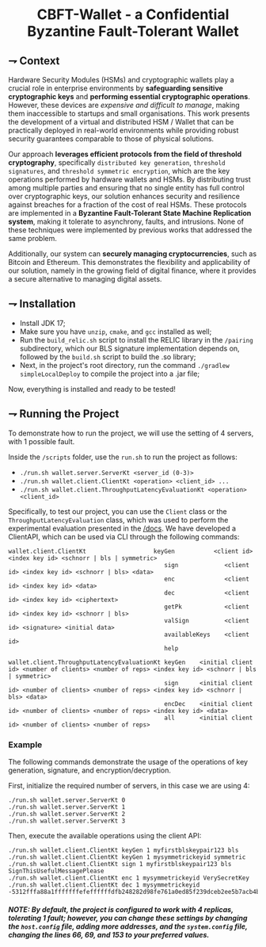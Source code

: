 <div align="center">

# CBFT-Wallet - a Confidential Byzantine Fault-Tolerant Wallet

</div>

## ⇁ Context
Hardware Security Modules (HSMs) and cryptographic wallets play a crucial role in enterprise environments by **safeguarding sensitive cryptographic keys** and **performing essential cryptographic operations**. However, these devices are _expensive and difficult to manage_, making them inaccessible to startups and small organisations. This work presents the development of a virtual and distributed HSM / Wallet that can be practically deployed in real-world environments while providing robust security guarantees comparable to those of physical solutions.

Our approach **leverages efficient protocols from the field of threshold cryptography**, specifically `distributed key generation`, `threshold signatures`, and `threshold symmetric encryption`, which are the key operations performed by hardware wallets and HSMs. By distributing trust among multiple parties and ensuring that no single entity has full control over cryptographic keys, our solution enhances security and resilience against breaches for a fraction of the cost of real HSMs. These protocols are implemented in a **Byzantine Fault-Tolerant State Machine Replication system**, making it tolerate to asynchrony, faults, and intrusions. None of these techniques were implemented by previous works that addressed the same problem.

Additionally, our system can **securely managing cryptocurrencies**, such as Bitcoin and Ethereum. This demonstrates the flexibility and applicability of our solution, namely in the growing field of digital finance, where it provides a secure alternative to managing digital assets.

## ⇁ Installation
* Install JDK 17;
* Make sure you have `unzip`, `cmake`, and `gcc` installed as well;
* Run the `build_relic.sh` script to install the RELIC library in the `/pairing` subdirectory, which our BLS signature implementation depends on, followed by the `build.sh` script to build the .so library;
* Next, in the project's root directory, run the command `./gradlew simpleLocalDeploy` to compile the project into a .jar file;

Now, everything is installed and ready to be tested!

## ⇁ Running the Project
To demonstrate how to run the project, we will use the setting of 4 servers, with 1 possible fault.

Inside the `/scripts` folder, use the `run.sh` to run the project as follows:
* `./run.sh wallet.server.ServerKt <server_id (0-3)>`
* `./run.sh wallet.client.ClientKt <operation> <client_id> ...`
* `./run.sh wallet.client.ThroughputLatencyEvaluationKt <operation> <client_id>`

Specifically, to test our project, you can use the `Client` class or the `ThroughputLatencyEvaluation` class, which was used to perform the experimental evaluation presented in the [/docs](./docs). We have developed a ClientAPI, which can be used via CLI through the following commands:
```text
wallet.client.ClientKt                   keyGen           <client id> <index key id> <schnorr | bls | symmetric>
                                            sign             <client id> <index key id> <schnorr | bls> <data>
                                            enc              <client id> <index key id> <data>
                                            dec              <client id> <index key id> <ciphertext>
                                            getPk            <client id> <index key id> <schnorr | bls>
                                            valSign          <client id> <signature> <initial data>
                                            availableKeys    <client id>
                                            help
                                   
wallet.client.ThroughputLatencyEvaluationKt keyGen    <initial client id> <number of clients> <number of reps> <index key id> <schnorr | bls | symmetric>
                                            sign      <initial client id> <number of clients> <number of reps> <index key id> <schnorr | bls> <data>
                                            encDec    <initial client id> <number of clients> <number of reps> <index key id> <data>
                                            all       <initial client id> <number of clients> <number of reps>
```

### Example
The following commands demonstrate the usage of the operations of key generation, signature, and encryption/decryption.

First, initialize the required number of servers, in this case we are using 4:
```text
./run.sh wallet.server.ServerKt 0
./run.sh wallet.server.ServerKt 1
./run.sh wallet.server.ServerKt 2
./run.sh wallet.server.ServerKt 3
```

Then, execute the available operations using the client API:
```text
./run.sh wallet.client.ClientKt keyGen 1 myfirstblskeypair123 bls
./run.sh wallet.client.ClientKt keyGen 1 mysymmetrickeyid symmetric
./run.sh wallet.client.ClientKt sign 1 myfirstblskeypair123 bls SignThisUsefulMessagePlease
./run.sh wallet.client.ClientKt enc 1 mysymmetrickeyid VerySecretKey
./run.sh wallet.client.ClientKt dec 1 mysymmetrickeyid -5312fffa88a1fffffffefeffffffdfb248282d98fe761a0ed85f239dceb2ee5b7acb4b9c5ad61c292cfcd188d62f5affffffce00f866f24dd9eb10f2d48467e081c2c27d7753b4c4aa8b66c976f2eac99cb0dbba19f26fa32403df87da26fea8466cc6eb
```

##### NOTE: By default, the project is configured to work with 4 replicas, tolerating 1 fault; however, you can change these settings by changing the `host.config` file, adding more addresses, and the `system.config` file, changing the lines 66, 69, and 153 to your preferred values.
